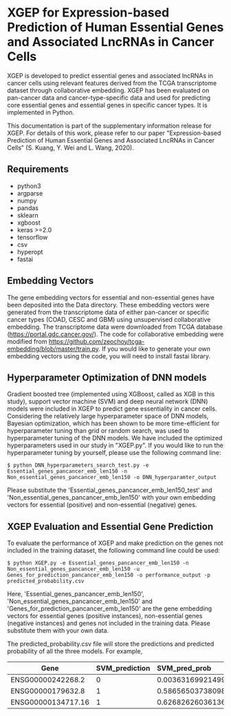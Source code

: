 # XGEP for Expression-based Prediction of Human Essential Genes and Associated LncRNAs in Cancer Cells
XGEP is developed to predict essential genes and associated lncRNAs in cancer cells using relevant features derived from the TCGA transcriptome dataset through collaborative embedding. XGEP has been evaluated on pan-cancer data and cancer-type-specific data and used for predicting core essential genes and essential genes in specific cancer types. It is implemented in Python.

This documentation is part of the supplementary information release for XGEP. For details of this work, please refer to our paper "Expression-based Prediction of Human Essential Genes and Associated LncRNAs in Cancer Cells" (S. Kuang, Y. Wei and L. Wang, 2020).

## Requirements
- python3
- argparse
- numpy 
- pandas
- sklearn
- xgboost
- keras >=2.0
- tensorflow
- csv
- hyperopt
- fastai

## Embedding Vectors
The gene embedding vectors for essential and non-essential genes have been deposited into the Data directory. These embedding vectors were generated from the transcriptome data of either pan-cancer or specific cancer types (COAD, CESC and GBM) using unsupervised collaborative embedding. The transcriptome data were downloaded from TCGA database (https://portal.gdc.cancer.gov/). The code for collaborative embedding were modified from https://github.com/zeochoy/tcga-embedding/blob/master/train.py. If you would like to generate your own embedding vectors using the code, you will need to install fastai library.

## Hyperparameter Optimization of DNN models
Gradient boosted tree (implemented using XGBoost, called as XGB in this study), support vector machine (SVM) and deep neural network (DNN) models were included in XGEP to predict gene essentiality in cancer cells. Considering the relatively large hyperparameter space of DNN models, Bayesian optimization, which has been shown to be more time-efficient for hyperparameter tuning than grid or random search, was used to hyperparameter tuning of the DNN models. We have included the optimized hyperparameters used in our study in "XGEP.py". If you would like to run the hyperparameter tuning by yourself, please use the following command line:

```
$ python DNN_hyperparameters_search_test.py -e Essential_genes_pancancer_emb_len150 -n Non_essential_genes_pancancer_emb_len150 -o DNN_hyperparamter_output
```

Please substitute the 'Essential_genes_pancancer_emb_len150_test' and 'Non_essential_genes_pancancer_emb_len150' with your own embedding vectors for essential (positive) and non-essential (negative) genes.

## XGEP Evaluation and Essential Gene Prediction
To evaluate the performance of XGEP and make prediction on the genes not included in the training dataset, the following command line could be used:

```
$ python XGEP.py -e Essential_genes_pancancer_emb_len150 -n Non_essential_genes_pancancer_emb_len150 -u Genes_for_prediction_pancancer_emb_len150 -o performance_output -p predicted_probability.csv
```

Here, 'Essential_genes_pancancer_emb_len150', 'Non_essential_genes_pancancer_emb_len150' and 'Genes_for_prediction_pancancer_emb_len150' are the gene embedding vectors for essential genes (positive instances), non-essential genes (negative instances) and genes not included in the training data. Please substitute them with your own data.

The predicted_probability.csv file will store the predictions and predicted probability of all the three models. For example,

|Gene|SVM_prediction|SVM_pred_prob|XGB_prediction|XGB_pred_prob|DNN_prediction|DNN_pred_prob|
|----|:-------------|:------------|:-------------|:------------|:-------------|:------------|
|ENSG00000242268.2|0|0.0036316992149972964|0|3.568571e-05|0|0.0056557655|
|ENSG00000179632.8|1|0.5865650373809805|1|0.6802288|1|0.8802464|
|ENSG00000134717.16|1|0.6268262603613635|0|0.21639772|1.0|0.8524413|


